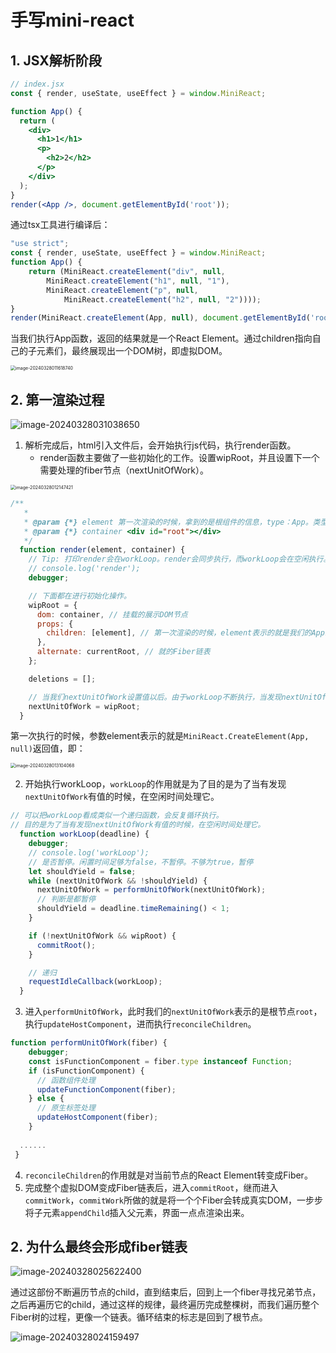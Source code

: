 # 手写mini-react

## 1. JSX解析阶段

```jsx
// index.jsx
const { render, useState, useEffect } = window.MiniReact;

function App() {
  return (
    <div>
      <h1>1</h1>
      <p>
        <h2>2</h2>
      </p>
    </div>
  );
}
render(<App />, document.getElementById('root'));

```

通过tsx工具进行编译后：

```jsx
"use strict";
const { render, useState, useEffect } = window.MiniReact;
function App() {
    return (MiniReact.createElement("div", null,
        MiniReact.createElement("h1", null, "1"),
        MiniReact.createElement("p", null,
            MiniReact.createElement("h2", null, "2"))));
}
render(MiniReact.createElement(App, null), document.getElementById('root'));

```

当我们执行App函数，返回的结果就是一个React Element。通过children指向自己的子元素们，最终展现出一个DOM树，即虚拟DOM。

<img src="README.assets/image-20240328011618740.png" alt="image-20240328011618740" style="zoom:50%;" />

## 2. 第一渲染过程

![image-20240328031038650](README.assets/image-20240328031038650.png)

1. 解析完成后，html引入文件后，会开始执行js代码，执行render函数。
   + render函数主要做了一些初始化的工作。设置wipRoot，并且设置下一个需要处理的fiber节点（nextUnitOfWork）。

<img src="README.assets/image-20240328012147421.png" alt="image-20240328012147421" style="zoom:50%;" />

```js
/**
   *
   * @param {*} element 第一次渲染的时候，拿到的是根组件的信息，type：App。类型是一个函数。需要执行该函数才能拿到App子组件的信息
   * @param {*} container <div id="root"></div>
   */
  function render(element, container) {
    // Tip: 打印render会在workLoop。render会同步执行，而workLoop会在空闲执行。
    // console.log('render');
    debugger;

    // 下面都在进行初始化操作。
    wipRoot = {
      dom: container, // 挂载的展示DOM节点
      props: {
        children: [element], // 第一次渲染的时候，element表示的就是我们的App组件的React Element
      },
      alternate: currentRoot, // 就的Fiber链表
    };

    deletions = [];

    // 当我们nextUnitOfWork设置值以后。由于workLoop不断执行，当发现nextUnitOfWork有值的时候，会进入遍历。
    nextUnitOfWork = wipRoot;
  }
```

第一次执行的时候，参数element表示的就是`MiniReact.CreateElement(App, null)`返回值，即：

<img src="README.assets/image-20240328013104068.png" alt="image-20240328013104068" style="zoom:50%;" />

2. 开始执行workLoop，`workLoop`的作用就是为了目的是为了当有发现`nextUnitOfWork`有值的时候，在空闲时间处理它。

```js
// 可以把workLoop看成类似一个递归函数，会反复循环执行。
// 目的是为了当有发现nextUnitOfWork有值的时候，在空闲时间处理它。
  function workLoop(deadline) {
    debugger;
    // console.log('workLoop');
    // 是否暂停。闲置时间足够为false，不暂停。不够为true，暂停
    let shouldYield = false;
    while (nextUnitOfWork && !shouldYield) {
      nextUnitOfWork = performUnitOfWork(nextUnitOfWork);
      // 判断是都暂停
      shouldYield = deadline.timeRemaining() < 1;
    }

    if (!nextUnitOfWork && wipRoot) {
      commitRoot();
    }

    // 递归
    requestIdleCallback(workLoop);
  }
```

3. 进入`performUnitOfWork`，此时我们的`nextUnitOfWork`表示的是根节点`root`，执行`updateHostComponent`，进而执行`reconcileChildren`。

```js
function performUnitOfWork(fiber) {
    debugger;
    const isFunctionComponent = fiber.type instanceof Function;
    if (isFunctionComponent) {
      // 函数组件处理
      updateFunctionComponent(fiber);
    } else {
      // 原生标签处理
      updateHostComponent(fiber);
    }
  
  ......
 }
```

4. `reconcileChildren`的作用就是对当前节点的React Element转变成Fiber。
5. 完成整个虚拟DOM变成Fiber链表后，进入`commitRoot`，继而进入`commitWork`，`commitWork`所做的就是将一个个Fiber会转成真实DOM，一步步将子元素`appendChild`插入父元素，界面一点点渲染出来。

## 2. 为什么最终会形成fiber链表

![image-20240328025622400](README.assets/image-20240328025622400.png)

通过这部份不断遍历节点的child，直到结束后，回到上一个fiber寻找兄弟节点，之后再遍历它的child，通过这样的规律，最终遍历完成整棵树，而我们遍历整个Fiber树的过程，更像一个链表。循环结束的标志是回到了根节点。

![image-20240328024159497](README.assets/image-20240328024159497.png)